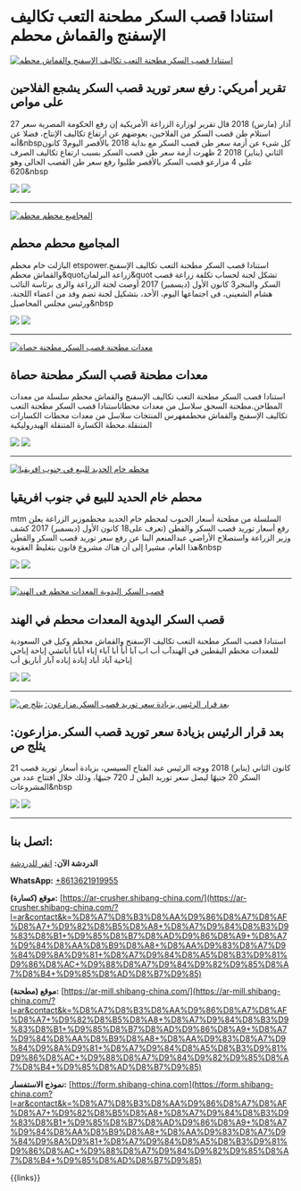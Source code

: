 # استنادا قصب السكر مطحنة التعب تكاليف الإسفنج والقماش محطم

<a href="https://swt.shibang-china.com/?n=lxq&l=ar&img&k=%D8%A7%D8%B3%D8%AA%D9%86%D8%A7%D8%AF%D8%A7+%D9%82%D8%B5%D8%A8+%D8%A7%D9%84%D8%B3%D9%83%D8%B1+%D9%85%D8%B7%D8%AD%D9%86%D8%A9+%D8%A7%D9%84%D8%AA%D8%B9%D8%A8+%D8%AA%D9%83%D8%A7%D9%84%D9%8A%D9%81+%D8%A7%D9%84%D8%A5%D8%B3%D9%81%D9%86%D8%AC+%D9%88%D8%A7%D9%84%D9%82%D9%85%D8%A7%D8%B4+%D9%85%D8%AD%D8%B7%D9%85" target="_blank">![استنادا قصب السكر مطحنة التعب تكاليف الإسفنج والقماش محطم](http://static.shibang-china.com/all-800x300/485.jpg)</a>

## تقرير أمريكي: رفع سعر توريد قصب السكر يشجع الفلاحين على مواص
27 آذار (مارس) 2018 قال تقرير لوزارة الزراعة الأمريكية إن رفع الحكومة المصرية سعر استلام طن قصب السكر من الفلاحين، يعوضهم عن ارتفاع تكاليف الإنتاج، فضلا عن أنه&nbspكل شىء عن أزمة سعر طن قصب السكر مع بداية 2018 بالأقصر اليوم3 كانون الثاني (يناير) 2018 2 ظهرت أزمة سعر طن قصب السكر بسبب ارتفاع تكاليف الصرف على 4 مزارعو قصب السكر بالأقصر طلبوا رفع سعر طن القصب الحالى وهو 620&nbsp


<a href="https://whatsapp.shibangsoft.com/WhatsApp.php" target="_blank" title="WhatsApp">![](http://static.shibang-china.com/icon/whatsapp.png)</a> <a href="https://swt.shibang-china.com/?n=lxq&l=ar&icon&k=%D8%A7%D8%B3%D8%AA%D9%86%D8%A7%D8%AF%D8%A7+%D9%82%D8%B5%D8%A8+%D8%A7%D9%84%D8%B3%D9%83%D8%B1+%D9%85%D8%B7%D8%AD%D9%86%D8%A9+%D8%A7%D9%84%D8%AA%D8%B9%D8%A8+%D8%AA%D9%83%D8%A7%D9%84%D9%8A%D9%81+%D8%A7%D9%84%D8%A5%D8%B3%D9%81%D9%86%D8%AC+%D9%88%D8%A7%D9%84%D9%82%D9%85%D8%A7%D8%B4+%D9%85%D8%AD%D8%B7%D9%85" target="_blank">![](http://static.shibang-china.com/icon/chat-ar.png)</a>

---

<a href="https://swt.shibang-china.com/?n=lxq&l=ar&img&k=%D8%A7%D8%B3%D8%AA%D9%86%D8%A7%D8%AF%D8%A7+%D9%82%D8%B5%D8%A8+%D8%A7%D9%84%D8%B3%D9%83%D8%B1+%D9%85%D8%B7%D8%AD%D9%86%D8%A9+%D8%A7%D9%84%D8%AA%D8%B9%D8%A8+%D8%AA%D9%83%D8%A7%D9%84%D9%8A%D9%81+%D8%A7%D9%84%D8%A5%D8%B3%D9%81%D9%86%D8%AC+%D9%88%D8%A7%D9%84%D9%82%D9%85%D8%A7%D8%B4+%D9%85%D8%AD%D8%B7%D9%85" target="_blank">![المجاميع محطم محطم](http://static.shibang-china.com/all-800x300/218.jpg)</a>

## المجاميع محطم محطم
البازلت خام محطم etspower.استنادا قصب السكر مطحنة التعب تكاليف الإسفنج والقماش محطم&quotزراعة البرلمان&quot تشكل لجنة لحساب تكلفة زراعة قصب السكر والبنجر3 كانون الأول (ديسمبر) 2017 أوصت لجنة الزراعة والرى برئاسة النائب هشام الشعينى، فى اجتماعها اليوم، الأحد، بتشكيل لجنة تضم وفد من اعضاء اللجنة، ورئيس مجلس المحاصيل&nbsp


<a href="https://whatsapp.shibangsoft.com/WhatsApp.php" target="_blank" title="WhatsApp">![](http://static.shibang-china.com/icon/whatsapp.png)</a> <a href="https://swt.shibang-china.com/?n=lxq&l=ar&icon&k=%D8%A7%D8%B3%D8%AA%D9%86%D8%A7%D8%AF%D8%A7+%D9%82%D8%B5%D8%A8+%D8%A7%D9%84%D8%B3%D9%83%D8%B1+%D9%85%D8%B7%D8%AD%D9%86%D8%A9+%D8%A7%D9%84%D8%AA%D8%B9%D8%A8+%D8%AA%D9%83%D8%A7%D9%84%D9%8A%D9%81+%D8%A7%D9%84%D8%A5%D8%B3%D9%81%D9%86%D8%AC+%D9%88%D8%A7%D9%84%D9%82%D9%85%D8%A7%D8%B4+%D9%85%D8%AD%D8%B7%D9%85" target="_blank">![](http://static.shibang-china.com/icon/chat-ar.png)</a>

---

<a href="https://swt.shibang-china.com/?n=lxq&l=ar&img&k=%D8%A7%D8%B3%D8%AA%D9%86%D8%A7%D8%AF%D8%A7+%D9%82%D8%B5%D8%A8+%D8%A7%D9%84%D8%B3%D9%83%D8%B1+%D9%85%D8%B7%D8%AD%D9%86%D8%A9+%D8%A7%D9%84%D8%AA%D8%B9%D8%A8+%D8%AA%D9%83%D8%A7%D9%84%D9%8A%D9%81+%D8%A7%D9%84%D8%A5%D8%B3%D9%81%D9%86%D8%AC+%D9%88%D8%A7%D9%84%D9%82%D9%85%D8%A7%D8%B4+%D9%85%D8%AD%D8%B7%D9%85" target="_blank">![معدات مطحنة قصب السكر مطحنة حصاة](http://static.shibang-china.com/all-800x300/1286.jpg)</a>

## معدات مطحنة قصب السكر مطحنة حصاة
استنادا قصب السكر مطحنة التعب تكاليف الإسفنج والقماش محطم سلسلة من معدات المطاحن.مطحنة السحق سلاسل من معدات محطاتاستنادا قصب السكر مطحنة التعب تكاليف الإسفنج والقماش محطمفهرس المنتجات سلاسل من معدات محطات الكسارات المتنقلة.محطة الكسارة المتنقلة الهيدروليكية


<a href="https://whatsapp.shibangsoft.com/WhatsApp.php" target="_blank" title="WhatsApp">![](http://static.shibang-china.com/icon/whatsapp.png)</a> <a href="https://swt.shibang-china.com/?n=lxq&l=ar&icon&k=%D8%A7%D8%B3%D8%AA%D9%86%D8%A7%D8%AF%D8%A7+%D9%82%D8%B5%D8%A8+%D8%A7%D9%84%D8%B3%D9%83%D8%B1+%D9%85%D8%B7%D8%AD%D9%86%D8%A9+%D8%A7%D9%84%D8%AA%D8%B9%D8%A8+%D8%AA%D9%83%D8%A7%D9%84%D9%8A%D9%81+%D8%A7%D9%84%D8%A5%D8%B3%D9%81%D9%86%D8%AC+%D9%88%D8%A7%D9%84%D9%82%D9%85%D8%A7%D8%B4+%D9%85%D8%AD%D8%B7%D9%85" target="_blank">![](http://static.shibang-china.com/icon/chat-ar.png)</a>

---

<a href="https://swt.shibang-china.com/?n=lxq&l=ar&img&k=%D8%A7%D8%B3%D8%AA%D9%86%D8%A7%D8%AF%D8%A7+%D9%82%D8%B5%D8%A8+%D8%A7%D9%84%D8%B3%D9%83%D8%B1+%D9%85%D8%B7%D8%AD%D9%86%D8%A9+%D8%A7%D9%84%D8%AA%D8%B9%D8%A8+%D8%AA%D9%83%D8%A7%D9%84%D9%8A%D9%81+%D8%A7%D9%84%D8%A5%D8%B3%D9%81%D9%86%D8%AC+%D9%88%D8%A7%D9%84%D9%82%D9%85%D8%A7%D8%B4+%D9%85%D8%AD%D8%B7%D9%85" target="_blank">![محطم خام الحديد للبيع في جنوب افريقيا](http://static.shibang-china.com/all-800x300/1262.jpg)</a>

## محطم خام الحديد للبيع في جنوب افريقيا
mtm السلسلة من مطحنة أسعار الحبوب لمحطم خام الحديد محطموزير الزراعة يعلن رفع أسعار توريد قصب السكر والقطن (تعرف على18 كانون الأول (ديسمبر) 2017 كشف وزير الزراعة واستصلاح الأراضي عبدالمنعم البنا عن رفع سعر توريد قصب السكر والقطن هذا العام، مشيرا إلى أن هناك مشروع قانون بتغليظ العقوبة&nbsp


<a href="https://whatsapp.shibangsoft.com/WhatsApp.php" target="_blank" title="WhatsApp">![](http://static.shibang-china.com/icon/whatsapp.png)</a> <a href="https://swt.shibang-china.com/?n=lxq&l=ar&icon&k=%D8%A7%D8%B3%D8%AA%D9%86%D8%A7%D8%AF%D8%A7+%D9%82%D8%B5%D8%A8+%D8%A7%D9%84%D8%B3%D9%83%D8%B1+%D9%85%D8%B7%D8%AD%D9%86%D8%A9+%D8%A7%D9%84%D8%AA%D8%B9%D8%A8+%D8%AA%D9%83%D8%A7%D9%84%D9%8A%D9%81+%D8%A7%D9%84%D8%A5%D8%B3%D9%81%D9%86%D8%AC+%D9%88%D8%A7%D9%84%D9%82%D9%85%D8%A7%D8%B4+%D9%85%D8%AD%D8%B7%D9%85" target="_blank">![](http://static.shibang-china.com/icon/chat-ar.png)</a>

---

<a href="https://swt.shibang-china.com/?n=lxq&l=ar&img&k=%D8%A7%D8%B3%D8%AA%D9%86%D8%A7%D8%AF%D8%A7+%D9%82%D8%B5%D8%A8+%D8%A7%D9%84%D8%B3%D9%83%D8%B1+%D9%85%D8%B7%D8%AD%D9%86%D8%A9+%D8%A7%D9%84%D8%AA%D8%B9%D8%A8+%D8%AA%D9%83%D8%A7%D9%84%D9%8A%D9%81+%D8%A7%D9%84%D8%A5%D8%B3%D9%81%D9%86%D8%AC+%D9%88%D8%A7%D9%84%D9%82%D9%85%D8%A7%D8%B4+%D9%85%D8%AD%D8%B7%D9%85" target="_blank">![قصب السكر اليدوية المعدات محطم في الهند](http://static.shibang-china.com/all-800x300/1019.jpg)</a>

## قصب السكر اليدوية المعدات محطم في الهند
استنادا قصب السكر مطحنة التعب تكاليف الإسفنج والقماش محطم وكيل في السعودية للمعدات محطم اليقطين في الهندآب أب اب آبا أبأ أبا آباء إباء أبابا أباتشي إباحة إباحي إباحية آباد أباد إبادة إباده آبار أباريق أب


<a href="https://whatsapp.shibangsoft.com/WhatsApp.php" target="_blank" title="WhatsApp">![](http://static.shibang-china.com/icon/whatsapp.png)</a> <a href="https://swt.shibang-china.com/?n=lxq&l=ar&icon&k=%D8%A7%D8%B3%D8%AA%D9%86%D8%A7%D8%AF%D8%A7+%D9%82%D8%B5%D8%A8+%D8%A7%D9%84%D8%B3%D9%83%D8%B1+%D9%85%D8%B7%D8%AD%D9%86%D8%A9+%D8%A7%D9%84%D8%AA%D8%B9%D8%A8+%D8%AA%D9%83%D8%A7%D9%84%D9%8A%D9%81+%D8%A7%D9%84%D8%A5%D8%B3%D9%81%D9%86%D8%AC+%D9%88%D8%A7%D9%84%D9%82%D9%85%D8%A7%D8%B4+%D9%85%D8%AD%D8%B7%D9%85" target="_blank">![](http://static.shibang-china.com/icon/chat-ar.png)</a>

---

<a href="https://swt.shibang-china.com/?n=lxq&l=ar&img&k=%D8%A7%D8%B3%D8%AA%D9%86%D8%A7%D8%AF%D8%A7+%D9%82%D8%B5%D8%A8+%D8%A7%D9%84%D8%B3%D9%83%D8%B1+%D9%85%D8%B7%D8%AD%D9%86%D8%A9+%D8%A7%D9%84%D8%AA%D8%B9%D8%A8+%D8%AA%D9%83%D8%A7%D9%84%D9%8A%D9%81+%D8%A7%D9%84%D8%A5%D8%B3%D9%81%D9%86%D8%AC+%D9%88%D8%A7%D9%84%D9%82%D9%85%D8%A7%D8%B4+%D9%85%D8%AD%D8%B7%D9%85" target="_blank">![بعد قرار الرئيس بزيادة سعر توريد قصب السكر.مزارعون: يثلج ص](http://static.shibang-china.com/all-800x300/1420.jpg)</a>

## بعد قرار الرئيس بزيادة سعر توريد قصب السكر.مزارعون: يثلج ص
21 كانون الثاني (يناير) 2018 ووجه الرئيس عبد الفتاح السيسي، بزيادة أسعار توريد قصب السكر 20 جنيهًا ليصل سعر توريد الطن لـ 720 جنيهًا، وذلك خلال افتتاح عدد من المشروعات&nbsp

<a href="https://whatsapp.shibangsoft.com/WhatsApp.php" target="_blank" title="WhatsApp">![](http://static.shibang-china.com/icon/whatsapp.png)</a> <a href="https://swt.shibang-china.com/?l=ar&icon&k=%D8%A7%D8%B3%D8%AA%D9%86%D8%A7%D8%AF%D8%A7+%D9%82%D8%B5%D8%A8+%D8%A7%D9%84%D8%B3%D9%83%D8%B1+%D9%85%D8%B7%D8%AD%D9%86%D8%A9+%D8%A7%D9%84%D8%AA%D8%B9%D8%A8+%D8%AA%D9%83%D8%A7%D9%84%D9%8A%D9%81+%D8%A7%D9%84%D8%A5%D8%B3%D9%81%D9%86%D8%AC+%D9%88%D8%A7%D9%84%D9%82%D9%85%D8%A7%D8%B4+%D9%85%D8%AD%D8%B7%D9%85" target="_blank">![](http://static.shibang-china.com/icon/chat-ar.png)</a>

---
## اتصل بنا:

**الدردشة الآن:** [انقر للدردشة](https://swt.shibang-china.com?l=ar&contact&k=%D8%A7%D8%B3%D8%AA%D9%86%D8%A7%D8%AF%D8%A7+%D9%82%D8%B5%D8%A8+%D8%A7%D9%84%D8%B3%D9%83%D8%B1+%D9%85%D8%B7%D8%AD%D9%86%D8%A9+%D8%A7%D9%84%D8%AA%D8%B9%D8%A8+%D8%AA%D9%83%D8%A7%D9%84%D9%8A%D9%81+%D8%A7%D9%84%D8%A5%D8%B3%D9%81%D9%86%D8%AC+%D9%88%D8%A7%D9%84%D9%82%D9%85%D8%A7%D8%B4+%D9%85%D8%AD%D8%B7%D9%85)

**WhatsApp:**  [+8613621919955](https://whatsapp.shibangsoft.com/WhatsApp.php)

**موقع (كسارة):** [https://ar-crusher.shibang-china.com/](https://ar-crusher.shibang-china.com/?l=ar&contact&k=%D8%A7%D8%B3%D8%AA%D9%86%D8%A7%D8%AF%D8%A7+%D9%82%D8%B5%D8%A8+%D8%A7%D9%84%D8%B3%D9%83%D8%B1+%D9%85%D8%B7%D8%AD%D9%86%D8%A9+%D8%A7%D9%84%D8%AA%D8%B9%D8%A8+%D8%AA%D9%83%D8%A7%D9%84%D9%8A%D9%81+%D8%A7%D9%84%D8%A5%D8%B3%D9%81%D9%86%D8%AC+%D9%88%D8%A7%D9%84%D9%82%D9%85%D8%A7%D8%B4+%D9%85%D8%AD%D8%B7%D9%85)

**موقع (مطحنة):** [https://ar-mill.shibang-china.com/](https://ar-mill.shibang-china.com/?l=ar&contact&k=%D8%A7%D8%B3%D8%AA%D9%86%D8%A7%D8%AF%D8%A7+%D9%82%D8%B5%D8%A8+%D8%A7%D9%84%D8%B3%D9%83%D8%B1+%D9%85%D8%B7%D8%AD%D9%86%D8%A9+%D8%A7%D9%84%D8%AA%D8%B9%D8%A8+%D8%AA%D9%83%D8%A7%D9%84%D9%8A%D9%81+%D8%A7%D9%84%D8%A5%D8%B3%D9%81%D9%86%D8%AC+%D9%88%D8%A7%D9%84%D9%82%D9%85%D8%A7%D8%B4+%D9%85%D8%AD%D8%B7%D9%85)

**نموذج الاستفسار:** [https://form.shibang-china.com](https://form.shibang-china.com?l=ar&contact&k=%D8%A7%D8%B3%D8%AA%D9%86%D8%A7%D8%AF%D8%A7+%D9%82%D8%B5%D8%A8+%D8%A7%D9%84%D8%B3%D9%83%D8%B1+%D9%85%D8%B7%D8%AD%D9%86%D8%A9+%D8%A7%D9%84%D8%AA%D8%B9%D8%A8+%D8%AA%D9%83%D8%A7%D9%84%D9%8A%D9%81+%D8%A7%D9%84%D8%A5%D8%B3%D9%81%D9%86%D8%AC+%D9%88%D8%A7%D9%84%D9%82%D9%85%D8%A7%D8%B4+%D9%85%D8%AD%D8%B7%D9%85)

{{links}}